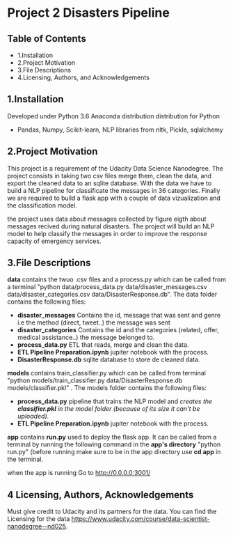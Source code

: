 # Project 2 Disasters Pipeline
## Table of Contents
* 1.Installation
* 2.Project Motivation
* 3.File Descriptions
* 4.Licensing, Authors, and Acknowledgements
## 1.Installation
Developed under Python 3.6
Anaconda distribution distribution for Python
* Pandas, Numpy, Scikit-learn, NLP libraries from nltk, Pickle, sqlalchemy

## 2.Project Motivation
This project is a requirement of the Udacity Data Science Nanodegree. The project consists in taking two csv files merge them, clean the data, and export the cleaned data to an sqlite database. With the data we have to build a NLP pipeline for classificate the messages in 36 categories. Finally we are required to build a flask app with a couple of data vizualization and the classification model.

the project uses data about messages collected by figure eigth about messages recived during natural disasters. The project will build an NLP model to help classify the messages in order to improve the response capacity of emergency services.

## 3.File Descriptions

**data** 
contains the twuo .csv files and a process.py which can be called from a terminal "python data/process_data.py data/disaster_messages.csv data/disaster_categories.csv data/DisasterResponse.db". The data folder contains the following files:
* **disaster_messages** Contains the id, message that was sent and genre i.e the method (direct, tweet..) the message was sent
* **disaster_categories** Contains the id and the categories (related, offer, medical assistance..) the message belonged to.
* **process_data.py** ETL that reads, merge and clean the data.
* **ETL Pipeline Preparation.ipynb** jupiter notebook with the process.
* **DisasterResponse.db** sqlite database to store de cleaned data.

**models**
contains train_classifier.py which can be called from terminal  "python models/train_classifier.py data/DisasterResponse.db models/classifier.pkl" . The models folder contains the following files:
* **process_data.py** pipeline that trains the NLP model and _creates the **classifier.pkl** in the model folder (because of its size it can't be uploaded)._
* **ETL Pipeline Preparation.ipynb** jupiter notebook with the process.

**app**
contains **run.py** used to deploy the flask app. It can be called from a terminal by running the following command in the **app's directory** "python run.py" (before running make sure to be in the app directory use **cd app** in the terminal.

when the app is running Go to http://0.0.0.0:3001/


## 4 Licensing, Authors, Acknowledgements

Must give credit to Udacity and its partners for the data. You can find the Licensing for the data https://www.udacity.com/course/data-scientist-nanodegree--nd025.
